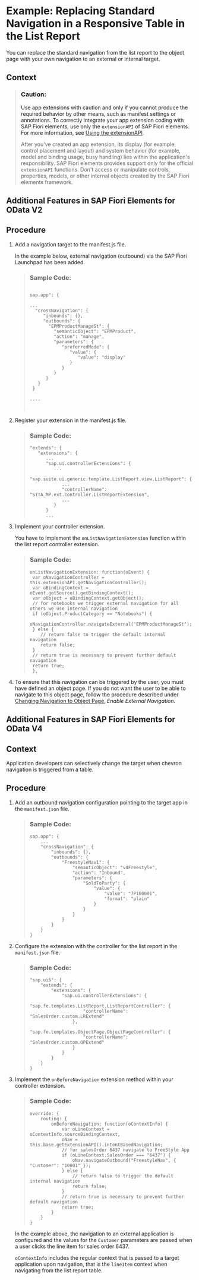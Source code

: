 <!-- loioa12ad6058db84e8cb60a3a9b2ade63fb -->

# Example: Replacing Standard Navigation in a Responsive Table in the List Report

You can replace the standard navigation from the list report to the object page with your own navigation to an external or internal target.



<a name="loioa12ad6058db84e8cb60a3a9b2ade63fb__context_vgz_122_scb"/>

## Context

> ### Caution:  
> Use app extensions with caution and only if you cannot produce the required behavior by other means, such as manifest settings or annotations. To correctly integrate your app extension coding with SAP Fiori elements, use only the `extensionAPI` of SAP Fiori elements. For more information, see [Using the extensionAPI](using-the-extensionapi-bd2994b.md).
> 
> After you've created an app extension, its display \(for example, control placement and layout\) and system behavior \(for example, model and binding usage, busy handling\) lies within the application's responsibility. SAP Fiori elements provides support only for the official `extensionAPI` functions. Don't access or manipulate controls, properties, models, or other internal objects created by the SAP Fiori elements framework.

 <a name="task_iyp_wxz_h4b"/>

<!-- task\_iyp\_wxz\_h4b -->

## Additional Features in SAP Fiori Elements for OData V2



<a name="task_iyp_wxz_h4b__steps_jxv_3yz_h4b"/>

## Procedure

1.  Add a navigation target to the manifest.js file.

    In the example below, external navigation \(outbound\) via the SAP Fiori Launchpad has been added.

    > ### Sample Code:  
    > ```
    > 
    > sap.app": {
    > 
    > ...
    >   "crossNavigation": {
    >      "inbounds": {},
    >      "outbounds": {
    >        "EPMProductManageSt": {
    >          "semanticObject": "EPMProduct",
    >          "action": "manage",
    >          "parameters": {
    >             "preferredMode": {
    >                "value": {
    >                   "value": "display"
    >                }
    >             }
    >          }
    >       }
    >    }
    >  }
    > 
    > ....
    >  
    > 
    > 
    > ```

2.  Register your extension in the manifest.js file.

    > ### Sample Code:  
    > ```
    > "extends": {
    >    "extensions": {
    >       ... 
    >       "sap.ui.controllerExtensions": { 
    >          ...
    >          "sap.suite.ui.generic.template.ListReport.view.ListReport": { 
    >             ... 
    >             "controllerName": "STTA_MP.ext.controller.ListReportExtension",
    >             ...
    >          }
    >       } 
    >       ...
    > 
    > ```

3.  Implement your controller extension.

    You have to implement the `onListNavigationExtension` function within the list report controller extension.

    > ### Sample Code:  
    > ```
    > onListNavigationExtension: function(oEvent) {
    >  var oNavigationController = this.extensionAPI.getNavigationController();
    >  var oBindingContext = oEvent.getSource().getBindingContext();
    >  var oObject = oBindingContext.getObject();
    >  // for notebooks we trigger external navigation for all others we use internal navigation
    >  if (oObject.ProductCategory == "Notebooks") {
    >     oNavigationController.navigateExternal("EPMProductManageSt");
    >  } else {
    >     // return false to trigger the default internal navigation
    >     return false;
    >  }
    >  // return true is necessary to prevent further default navigation
    >  return true;
    >  },
    > 
    > ```

4.  To ensure that this navigation can be triggered by the user, you must have defined an object page. If you do not want the user to be able to navigate to this object page, follow the procedure described under [Changing Navigation to Object Page](changing-navigation-to-object-page-8bd546e.md), *Enable External Navigation*.


 <a name="task_l13_4yz_h4b"/>

<!-- task\_l13\_4yz\_h4b -->

## Additional Features in SAP Fiori Elements for OData V4



<a name="task_l13_4yz_h4b__context_c4k_pyz_h4b"/>

## Context

Application developers can selectively change the target when chevron navigation is triggered from a table.



<a name="task_l13_4yz_h4b__steps_ovs_pzz_h4b"/>

## Procedure

1.  Add an outbound navigation configuration pointing to the target app in the `manifest.json` file.

    > ### Sample Code:  
    > ```
    > sap.app": {
    >     ...
    >     "crossNavigation": {
    >         "inbounds": {},
    >         "outbounds": {
    >             "FreestyleNav1": {
    >                 "semanticObject": "v4Freestyle",
    >                 "action": "Inbound",
    >                 "parameters": {
    >                     "SoldToParty": {
    >                         "value": {
    >                             "value": "7P100001",
    >                             "format": "plain"
    >                         }
    >                     }
    >                 }
    >             }
    >         }
    >     }
    > }
    > ```

2.  Configure the extension with the controller for the list report in the `manifest.json` file.

    > ### Sample Code:  
    > ```
    > "sap.ui5": {
    >     "extends": {
    >         "extensions": {
    >             "sap.ui.controllerExtensions": {
    >                 "sap.fe.templates.ListReport.ListReportController": {
    >                     "controllerName": "SalesOrder.custom.LRExtend"
    >                 },
    >                 "sap.fe.templates.ObjectPage.ObjectPageController": {
    >                     "controllerName": "SalesOrder.custom.OPExtend"
    >                 }
    >             }
    >         }
    >     }
    > }
    > ```

3.  Implement the `onBeforeNavigation` extension method within your controller extension.

    > ### Sample Code:  
    > ```
    > override: {
    >     routing: {
    >         onBeforeNavigation: function(oContextInfo) {
    >             var oLineContext = oContextInfo.sourceBindingContext,
    >             oNav = this.base.getExtensionAPI().intentBasedNavigation;
    >             // for salesOrder 6437 navigate to FreeStyle App
    >             if (oLineContext.SalesOrder === "6437") {
    >                 oNav.navigateOutbound("FreestyleNav", { "Customer": "10001" });
    >             } else {
    >                 // return false to trigger the default internal navigation
    >                 return false;
    >             }
    >             // return true is necessary to prevent further default navigation
    >             return true;                                                       
    >         }
    >     }
    > }
    > ```

    In the example above, the navigation to an external application is configured and the values for the `Customer` parameters are passed when a user clicks the line item for sales order 6437.

    `oContextInfo` includes the regular context that is passed to a target application upon navigation, that is the `lineItem` context when navigating from the list report table.


